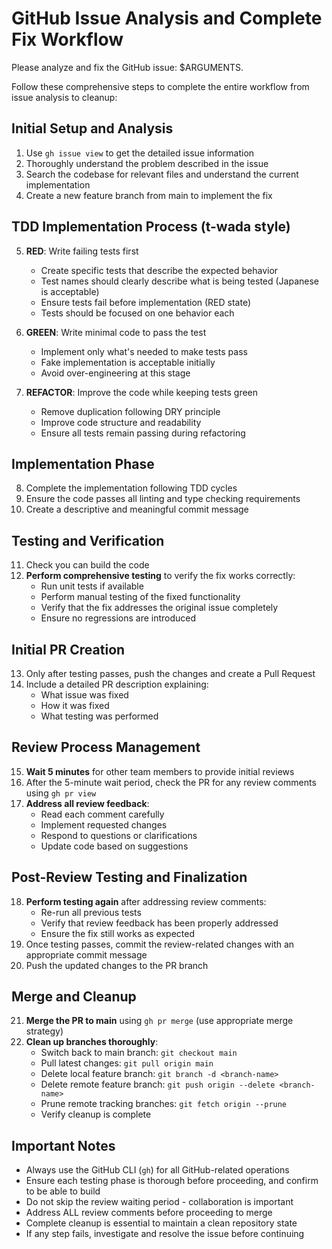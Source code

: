 # GitHub Issue Analysis and Complete Fix Workflow

Please analyze and fix the GitHub issue: $ARGUMENTS.

Follow these comprehensive steps to complete the entire workflow from issue analysis to cleanup:

## Initial Setup and Analysis
1. Use `gh issue view` to get the detailed issue information
2. Thoroughly understand the problem described in the issue
3. Search the codebase for relevant files and understand the current implementation
4. Create a new feature branch from main to implement the fix

## TDD Implementation Process (t-wada style)
5. **RED**: Write failing tests first
   - Create specific tests that describe the expected behavior
   - Test names should clearly describe what is being tested (Japanese is acceptable)
   - Ensure tests fail before implementation (RED state)
   - Tests should be focused on one behavior each

6. **GREEN**: Write minimal code to pass the test
   - Implement only what's needed to make tests pass
   - Fake implementation is acceptable initially
   - Avoid over-engineering at this stage

7. **REFACTOR**: Improve the code while keeping tests green
   - Remove duplication following DRY principle
   - Improve code structure and readability
   - Ensure all tests remain passing during refactoring

## Implementation Phase
8. Complete the implementation following TDD cycles
9. Ensure the code passes all linting and type checking requirements
10. Create a descriptive and meaningful commit message

## Testing and Verification
11. Check you can build the code
12. **Perform comprehensive testing** to verify the fix works correctly:
    - Run unit tests if available
    - Perform manual testing of the fixed functionality
    - Verify that the fix addresses the original issue completely
    - Ensure no regressions are introduced

## Initial PR Creation
13. Only after testing passes, push the changes and create a Pull Request
14. Include a detailed PR description explaining:
    - What issue was fixed
    - How it was fixed
    - What testing was performed

## Review Process Management
15. **Wait 5 minutes** for other team members to provide initial reviews
16. After the 5-minute wait period, check the PR for any review comments using `gh pr view`
17. **Address all review feedback**:
    - Read each comment carefully
    - Implement requested changes
    - Respond to questions or clarifications
    - Update code based on suggestions

## Post-Review Testing and Finalization
18. **Perform testing again** after addressing review comments:
    - Re-run all previous tests
    - Verify that review feedback has been properly addressed
    - Ensure the fix still works as expected
19. Once testing passes, commit the review-related changes with an appropriate commit message
20. Push the updated changes to the PR branch

## Merge and Cleanup
21. **Merge the PR to main** using `gh pr merge` (use appropriate merge strategy)
22. **Clean up branches thoroughly**:
    - Switch back to main branch: `git checkout main`
    - Pull latest changes: `git pull origin main`
    - Delete local feature branch: `git branch -d <branch-name>`
    - Delete remote feature branch: `git push origin --delete <branch-name>`
    - Prune remote tracking branches: `git fetch origin --prune`
    - Verify cleanup is complete

## Important Notes
- Always use the GitHub CLI (`gh`) for all GitHub-related operations
- Ensure each testing phase is thorough before proceeding, and confirm to be able to build
- Do not skip the review waiting period - collaboration is important
- Address ALL review comments before proceeding to merge
- Complete cleanup is essential to maintain a clean repository state
- If any step fails, investigate and resolve the issue before continuing

